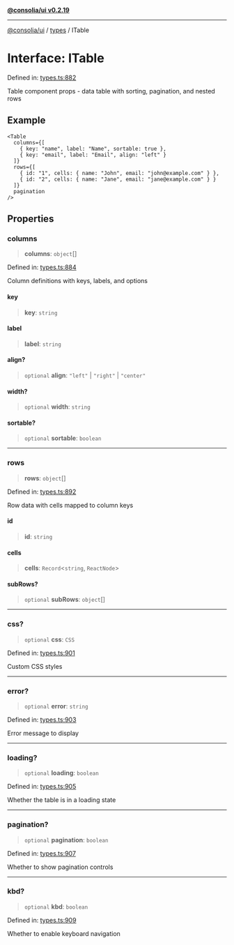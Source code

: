 [**@consolia/ui v0.2.19**](../../README.md)

***

[@consolia/ui](../../README.md) / [types](../README.md) / ITable

# Interface: ITable

Defined in: [types.ts:882](https://github.com/consolia-io/ui/blob/main/src/types.ts#L882)

Table component props - data table with sorting, pagination, and nested rows

## Example

```tsx
<Table
  columns={[
    { key: "name", label: "Name", sortable: true },
    { key: "email", label: "Email", align: "left" }
  ]}
  rows={[
    { id: "1", cells: { name: "John", email: "john@example.com" } },
    { id: "2", cells: { name: "Jane", email: "jane@example.com" } }
  ]}
  pagination
/>
```

## Properties

### columns

> **columns**: `object`[]

Defined in: [types.ts:884](https://github.com/consolia-io/ui/blob/main/src/types.ts#L884)

Column definitions with keys, labels, and options

#### key

> **key**: `string`

#### label

> **label**: `string`

#### align?

> `optional` **align**: `"left"` \| `"right"` \| `"center"`

#### width?

> `optional` **width**: `string`

#### sortable?

> `optional` **sortable**: `boolean`

***

### rows

> **rows**: `object`[]

Defined in: [types.ts:892](https://github.com/consolia-io/ui/blob/main/src/types.ts#L892)

Row data with cells mapped to column keys

#### id

> **id**: `string`

#### cells

> **cells**: `Record`\<`string`, `ReactNode`\>

#### subRows?

> `optional` **subRows**: `object`[]

***

### css?

> `optional` **css**: `CSS`

Defined in: [types.ts:901](https://github.com/consolia-io/ui/blob/main/src/types.ts#L901)

Custom CSS styles

***

### error?

> `optional` **error**: `string`

Defined in: [types.ts:903](https://github.com/consolia-io/ui/blob/main/src/types.ts#L903)

Error message to display

***

### loading?

> `optional` **loading**: `boolean`

Defined in: [types.ts:905](https://github.com/consolia-io/ui/blob/main/src/types.ts#L905)

Whether the table is in a loading state

***

### pagination?

> `optional` **pagination**: `boolean`

Defined in: [types.ts:907](https://github.com/consolia-io/ui/blob/main/src/types.ts#L907)

Whether to show pagination controls

***

### kbd?

> `optional` **kbd**: `boolean`

Defined in: [types.ts:909](https://github.com/consolia-io/ui/blob/main/src/types.ts#L909)

Whether to enable keyboard navigation
